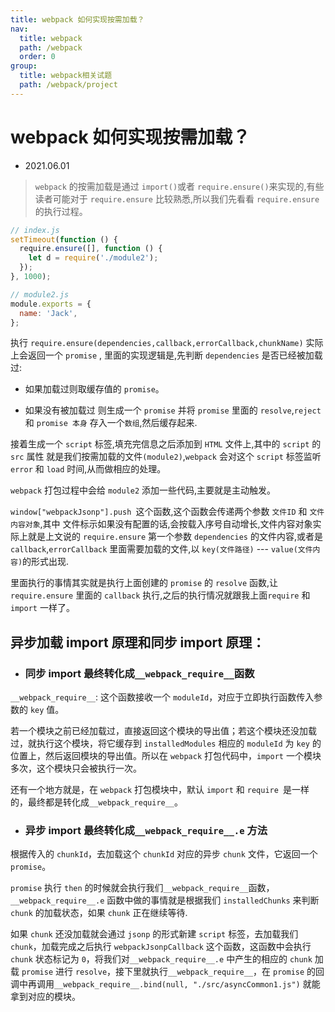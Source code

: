 ```yaml
---
title: webpack 如何实现按需加载？
nav:
  title: webpack
  path: /webpack
  order: 0
group:
  title: webpack相关试题
  path: /webpack/project
---
```


# webpack 如何实现按需加载？

- 2021.06.01

> `webpack` 的按需加载是通过 `import()`或者 `require.ensure()`来实现的,有些读者可能对于 `require.ensure` 比较熟悉,所以我们先看看 `require.ensure`的执行过程。

```js
// index.js
setTimeout(function () {
  require.ensure([], function () {
    let d = require('./module2');
  });
}, 1000);

// module2.js
module.exports = {
  name: 'Jack',
};
```

执行 `require.ensure(dependencies,callback,errorCallback,chunkName)` 实际上会返回一个 `promise` , 里面的实现逻辑是,先判断 `dependencies` 是否已经被加载过:

- 如果加载过则取缓存值的 `promise`。

- 如果没有被加载过 则生成一个 `promise` 并将 `promise` 里面的 `resolve`,`reject` 和 `promise 本身` 存入一个`数组`,然后缓存起来.

接着生成一个 `script` 标签,填充完信息之后添加到 `HTML` 文件上,其中的 `script` 的 `src` 属性 就是我们按需加载的文件`(module2)`,`webpack` 会对这个 `script` 标签监听 `error` 和 `load` 时间,从而做相应的处理。

`webpack` 打包过程中会给 `module2` 添加一些代码,主要就是主动触发。

`window["webpackJsonp"].push `这个函数,这个函数会传递两个参数 `文件ID` 和 `文件内容对象`,其中 文件标示如果没有配置的话,会按载入序号自动增长,文件内容对象实际上就是上文说的 `require.ensure` 第一个参数 `dependencies` 的文件内容,或者是 `callback`,`errorCallback` 里面需要加载的文件,以 `key(文件路径)` --- `value(文件内容)`的形式出现.

里面执行的事情其实就是执行上面创建的 `promise` 的 `resolve` 函数,让 `require.ensure` 里面的 `callback` 执行,之后的执行情况就跟我上面`require` 和 `import` 一样了。

## 异步加载 import 原理和同步 import 原理：

- ### 同步 import 最终转化成`__webpack_require__`函数

`__webpack_require__`: 这个函数接收一个 `moduleId`，对应于立即执行函数传入参数的 `key` 值。

若一个模块之前已经加载过，直接返回这个模块的导出值；若这个模块还没加载过，就执行这个模块，将它缓存到 `installedModules` 相应的 `moduleId` 为 `key` 的位置上，然后返回模块的导出值。所以在 `webpack` 打包代码中，`import` 一个模块多次，这个模块只会被执行一次。

还有一个地方就是，在 `webpack` 打包模块中，默认 `import` 和 `require `是一样的，最终都是转化成`__webpack_require__`。

- ### 异步 import 最终转化成`__webpack_require__.e` 方法

根据传入的 `chunkId`，去加载这个 `chunkId` 对应的异步 `chunk` 文件，它返回一个 `promise`。

`promise` 执行 `then` 的时候就会执行我们`__webpack_require__`函数，`__webpack_require__.e` 函数中做的事情就是根据我们 `installedChunks` 来判断 `chunk` 的加载状态，如果 `chunk` 正在继续等待.

如果 `chunk` 还没加载就会通过 `jsonp` 的形式新建 `script` 标签，去加载我们 `chunk`，加载完成之后执行 `webpackJsonpCallback` 这个函数，这函数中会执行 `chunk` 状态标记为 `0`，将我们对`__webpack_require__.e` 中产生的相应的 `chunk` 加载 `promise` 进行 `resolve`，接下里就执行`__webpack_require__`，在 `promise` 的回调中再调用`__webpack_require__.bind(null, "./src/asyncCommon1.js")` 就能拿到对应的模块。
